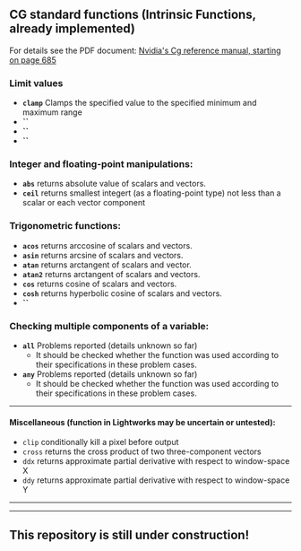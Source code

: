 ## CG standard functions (Intrinsic Functions, already implemented)

For details see the PDF document: [Nvidia's Cg reference manual, starting on page 685](https://www.google.com.au/url?sa=t&rct=j&q=&esrc=s&source=web&cd=3&cad=rja&uact=8&ved=0ahUKEwj5qpif6rHTAhXLF5QKHQ6MCeAQFggwMAI&url=http%3A%2F%2Fdeveloper.download.nvidia.com%2Fcg%2FCg_3.1%2FCg-3.1_April2012_ReferenceManual.pdf&usg=AFQjCNHI5gaVpuvJH6ZO8bnX7BxJGKXr0A)  

### Limit values
   - **`clamp`** Clamps the specified value to the specified minimum and maximum range
   - **``** 
   - **``** 
   - **``** 


### Integer and floating-point manipulations:

   - **`abs`**  returns absolute value of scalars and vectors.  
   - **`ceil`** returns smallest integert (as a floating-point type) not less than a scalar or each vector component


### Trigonometric functions:
   - **`acos`**   returns arccosine of scalars and vectors.  
   - **`asin`**   returns arcsine of scalars and vectors. 
   - **`atan`**   returns arctangent of scalars and vector.
   - **`atan2`**  returns arctangent of scalars and vectors.
   - **`cos`**    returns cosine of scalars and vectors.
   - **`cosh`**   returns hyperbolic cosine of scalars and vectors.
   - **``** 
   
   
### Checking multiple components of a variable:
   - **`all`** Problems reported (details unknown so far)  
      - It should be checked whether the function was used according to their specifications in these problem cases.
   - **`any`** Problems reported (details unknown so far)  
      - It should be checked whether the function was used according to their specifications in these problem cases.
   
---

#### Miscellaneous (function in Lightworks may be uncertain or untested):
   - `clip`  conditionally kill a pixel before output
   - `cross` returns the cross product of two three-component vectors
   - `ddx`   returns approximate partial derivative with respect to window-space X
   - `ddy`   returns approximate partial derivative with respect to window-space Y



---
---

## This repository is still under construction!
